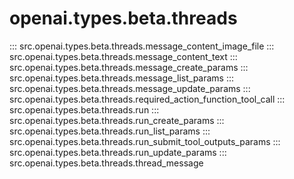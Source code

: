 # openai.types.beta.threads

::: src.openai.types.beta.threads.message_content_image_file
::: src.openai.types.beta.threads.message_content_text
::: src.openai.types.beta.threads.message_create_params
::: src.openai.types.beta.threads.message_list_params
::: src.openai.types.beta.threads.message_update_params
::: src.openai.types.beta.threads.required_action_function_tool_call
::: src.openai.types.beta.threads.run
::: src.openai.types.beta.threads.run_create_params
::: src.openai.types.beta.threads.run_list_params
::: src.openai.types.beta.threads.run_submit_tool_outputs_params
::: src.openai.types.beta.threads.run_update_params
::: src.openai.types.beta.threads.thread_message
